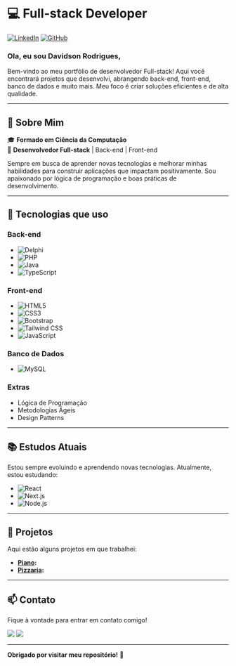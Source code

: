 # 💻 Full-stack Developer

[![LinkedIn](https://img.shields.io/badge/-LinkedIn-blue?style=flat-square&logo=Linkedin&logoColor=white&link=https://www.linkedin.com/in/davidson-rodrigues-bbb608190)](https://www.linkedin.com/in/davidson-rodrigues-bbb608190)
[![GitHub](https://img.shields.io/github/followers/DavidsonRB?label=Follow&style=social)](https://github.com/DavidsonRB)

### Ola, eu sou Davidson Rodrigues,

Bem-vindo ao meu portfólio de desenvolvedor Full-stack! Aqui você encontrará projetos que desenvolvi, abrangendo back-end, front-end, banco de dados e muito mais. Meu foco é criar soluções eficientes e de alta qualidade.

---

## 🚀 **Sobre Mim**

🎓 **Formado em Ciência da Computação**  
💼 **Desenvolvedor Full-stack** | Back-end | Front-end  

Sempre em busca de aprender novas tecnologias e melhorar minhas habilidades para construir aplicações que impactam positivamente. Sou apaixonado por lógica de programação e boas práticas de desenvolvimento.

---

## 🔧 **Tecnologias que uso**

### Back-end
- ![Delphi](https://img.shields.io/badge/-Delphi-red?style=flat-square&logo=delphi)
- ![PHP](https://img.shields.io/badge/-PHP-777BB4?style=flat-square&logo=php&logoColor=white)
- ![Java](https://img.shields.io/badge/-Java-orange?style=flat-square&logo=java&logoColor=white)
- ![TypeScript](https://img.shields.io/badge/-TypeScript-3178C6?style=flat-square&logo=typescript&logoColor=white)

### Front-end
- ![HTML5](https://img.shields.io/badge/-HTML5-E34F26?style=flat-square&logo=html5&logoColor=white)
- ![CSS3](https://img.shields.io/badge/-CSS3-1572B6?style=flat-square&logo=css3)
- ![Bootstrap](https://img.shields.io/badge/-Bootstrap-563D7C?style=flat-square&logo=bootstrap)
- ![Tailwind CSS](https://img.shields.io/badge/-Tailwind%20CSS-38B2AC?style=flat-square&logo=tailwind-css)
- ![JavaScript](https://img.shields.io/badge/-JavaScript-F7DF1E?style=flat-square&logo=javascript&logoColor=black)

### Banco de Dados
- ![MySQL](https://img.shields.io/badge/-MySQL-4479A1?style=flat-square&logo=mysql&logoColor=white)

### Extras
- Lógica de Programação
- Metodologias Ágeis
- Design Patterns

---

## 📚 **Estudos Atuais**

Estou sempre evoluindo e aprendendo novas tecnologias. Atualmente, estou estudando:

- ![React](https://img.shields.io/badge/-React-61DAFB?style=flat-square&logo=react&logoColor=black)
- ![Next.js](https://img.shields.io/badge/-Next.js-000000?style=flat-square&logo=nextdotjs)
- ![Node.js](https://img.shields.io/badge/-Node.js-339933?style=flat-square&logo=nodedotjs&logoColor=white)

---

## 📂 **Projetos**

Aqui estão alguns projetos em que trabalhei:

- **[Piano](https://davidsonrb.github.io/Projetos-JS/Piano/):**
- **[Pizzaria](https://davidsonrb.github.io/Projetos-JS/Pizzaria/):**


--- 

## 📫 **Contato**

Fique à vontade para entrar em contato comigo!

<div> 
<a href = "mailto:davidson.rb100@gmail.com"><img src="https://img.shields.io/badge/-Gmail-%23333?style=for-the-badge&logo=gmail&logoColor=white" target="_blank"></a>
<a href="https://www.linkedin.com/in/davidson-rodrigues-bbb608190" target="_blank">
  <img src="https://img.shields.io/badge/-LinkedIn-%230077B5?style=for-the-badge&logo=linkedin&logoColor=white" target="_blank">
</a>
</div>

---

**Obrigado por visitar meu repositório!** 🚀
